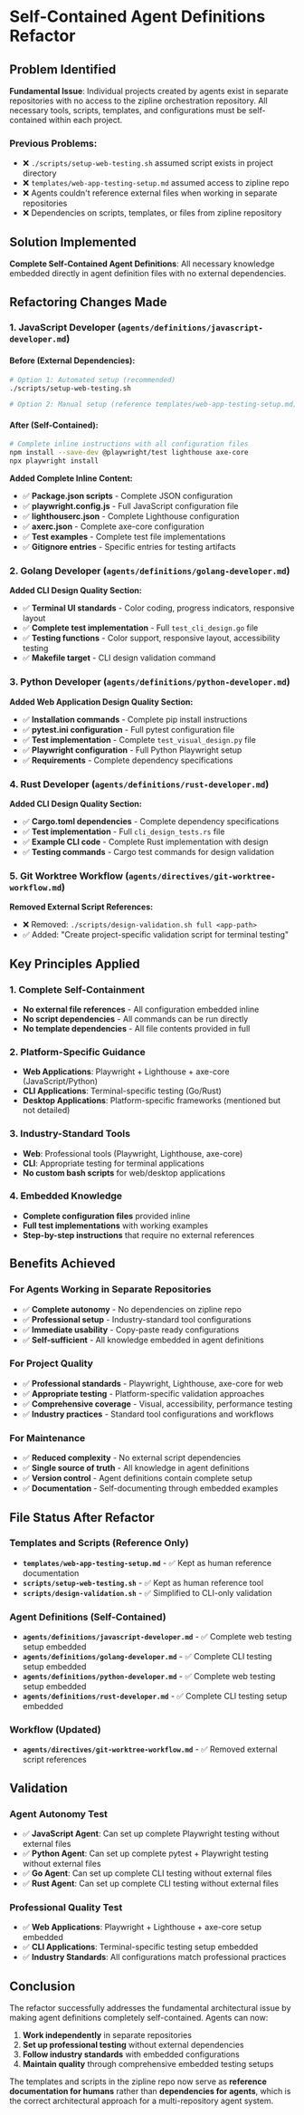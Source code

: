 # Self-Contained Agent Definitions Refactor

## Problem Identified

**Fundamental Issue**: Individual projects created by agents exist in separate repositories with no access to the zipline orchestration repository. All necessary tools, scripts, templates, and configurations must be self-contained within each project.

### Previous Problems:
- ❌ `./scripts/setup-web-testing.sh` assumed script exists in project directory
- ❌ `templates/web-app-testing-setup.md` assumed access to zipline repo
- ❌ Agents couldn't reference external files when working in separate repositories
- ❌ Dependencies on scripts, templates, or files from zipline repository

## Solution Implemented

**Complete Self-Contained Agent Definitions**: All necessary knowledge embedded directly in agent definition files with no external dependencies.

## Refactoring Changes Made

### 1. JavaScript Developer (`agents/definitions/javascript-developer.md`)

#### **Before (External Dependencies):**
```bash
# Option 1: Automated setup (recommended)
./scripts/setup-web-testing.sh

# Option 2: Manual setup (reference templates/web-app-testing-setup.md)
```

#### **After (Self-Contained):**
```bash
# Complete inline instructions with all configuration files
npm install --save-dev @playwright/test lighthouse axe-core
npx playwright install
```

**Added Complete Inline Content:**
- ✅ **Package.json scripts** - Complete JSON configuration
- ✅ **playwright.config.js** - Full JavaScript configuration file
- ✅ **lighthouserc.json** - Complete Lighthouse configuration
- ✅ **axerc.json** - Complete axe-core configuration  
- ✅ **Test examples** - Complete test file implementations
- ✅ **Gitignore entries** - Specific entries for testing artifacts

### 2. Golang Developer (`agents/definitions/golang-developer.md`)

**Added CLI Design Quality Section:**
- ✅ **Terminal UI standards** - Color coding, progress indicators, responsive layout
- ✅ **Complete test implementation** - Full `test_cli_design.go` file
- ✅ **Testing functions** - Color support, responsive layout, accessibility testing
- ✅ **Makefile target** - CLI design validation command

### 3. Python Developer (`agents/definitions/python-developer.md`)

**Added Web Application Design Quality Section:**
- ✅ **Installation commands** - Complete pip install instructions
- ✅ **pytest.ini configuration** - Full pytest configuration file
- ✅ **Test implementation** - Complete `test_visual_design.py` file
- ✅ **Playwright configuration** - Full Python Playwright setup
- ✅ **Requirements** - Complete dependency specifications

### 4. Rust Developer (`agents/definitions/rust-developer.md`)

**Added CLI Design Quality Section:**
- ✅ **Cargo.toml dependencies** - Complete dependency specifications
- ✅ **Test implementation** - Full `cli_design_tests.rs` file
- ✅ **Example CLI code** - Complete Rust implementation with design
- ✅ **Testing commands** - Cargo test commands for design validation

### 5. Git Worktree Workflow (`agents/directives/git-worktree-workflow.md`)

**Removed External Script References:**
- ❌ Removed: `./scripts/design-validation.sh full <app-path>`
- ✅ Added: "Create project-specific validation script for terminal testing"

## Key Principles Applied

### 1. **Complete Self-Containment**
- **No external file references** - All configuration embedded inline
- **No script dependencies** - All commands can be run directly
- **No template dependencies** - All file contents provided in full

### 2. **Platform-Specific Guidance**
- **Web Applications**: Playwright + Lighthouse + axe-core (JavaScript/Python)
- **CLI Applications**: Terminal-specific testing (Go/Rust)
- **Desktop Applications**: Platform-specific frameworks (mentioned but not detailed)

### 3. **Industry-Standard Tools**
- **Web**: Professional tools (Playwright, Lighthouse, axe-core)
- **CLI**: Appropriate testing for terminal applications
- **No custom bash scripts** for web/desktop applications

### 4. **Embedded Knowledge**
- **Complete configuration files** provided inline
- **Full test implementations** with working examples
- **Step-by-step instructions** that require no external references

## Benefits Achieved

### For Agents Working in Separate Repositories
- ✅ **Complete autonomy** - No dependencies on zipline repo
- ✅ **Professional setup** - Industry-standard tool configurations
- ✅ **Immediate usability** - Copy-paste ready configurations
- ✅ **Self-sufficient** - All knowledge embedded in agent definitions

### For Project Quality
- ✅ **Professional standards** - Playwright, Lighthouse, axe-core for web
- ✅ **Appropriate testing** - Platform-specific validation approaches
- ✅ **Comprehensive coverage** - Visual, accessibility, performance testing
- ✅ **Industry practices** - Standard tool configurations and workflows

### For Maintenance
- ✅ **Reduced complexity** - No external script dependencies
- ✅ **Single source of truth** - All knowledge in agent definitions
- ✅ **Version control** - Agent definitions contain complete setup
- ✅ **Documentation** - Self-documenting through embedded examples

## File Status After Refactor

### Templates and Scripts (Reference Only)
- **`templates/web-app-testing-setup.md`** - ✅ Kept as human reference documentation
- **`scripts/setup-web-testing.sh`** - ✅ Kept as human reference tool
- **`scripts/design-validation.sh`** - ✅ Simplified to CLI-only validation

### Agent Definitions (Self-Contained)
- **`agents/definitions/javascript-developer.md`** - ✅ Complete web testing setup embedded
- **`agents/definitions/golang-developer.md`** - ✅ Complete CLI testing setup embedded
- **`agents/definitions/python-developer.md`** - ✅ Complete web testing setup embedded
- **`agents/definitions/rust-developer.md`** - ✅ Complete CLI testing setup embedded

### Workflow (Updated)
- **`agents/directives/git-worktree-workflow.md`** - ✅ Removed external script references

## Validation

### Agent Autonomy Test
- ✅ **JavaScript Agent**: Can set up complete Playwright testing without external files
- ✅ **Python Agent**: Can set up complete pytest + Playwright testing without external files
- ✅ **Go Agent**: Can set up complete CLI testing without external files
- ✅ **Rust Agent**: Can set up complete CLI testing without external files

### Professional Quality Test
- ✅ **Web Applications**: Playwright + Lighthouse + axe-core setup embedded
- ✅ **CLI Applications**: Terminal-specific testing setup embedded
- ✅ **Industry Standards**: All configurations match professional practices

## Conclusion

The refactor successfully addresses the fundamental architectural issue by making agent definitions completely self-contained. Agents can now:

1. **Work independently** in separate repositories
2. **Set up professional testing** without external dependencies
3. **Follow industry standards** with embedded configurations
4. **Maintain quality** through comprehensive embedded testing setups

The templates and scripts in the zipline repo now serve as **reference documentation for humans** rather than **dependencies for agents**, which is the correct architectural approach for a multi-repository agent system.
